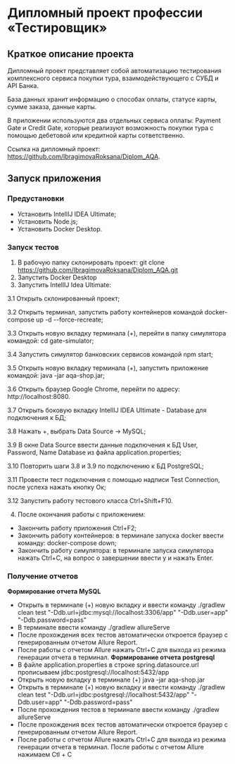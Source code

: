 # Дипломный проект профессии «Тестировщик»
## Краткое описание проекта
Дипломный проект представляет собой автоматизацию тестирования комплексного сервиса покупки тура, взаимодействующего с СУБД и API Банка.

База данных хранит информацию о способах оплаты, статусе карты, сумме заказа, данные карты.

В приложении используются два отдельных сервиса оплаты: Payment Gate и Credit Gate, которые реализуют возможность покупки тура с помощью дебетовой или кредитной карты сответственно.

Ссылка на дипломный проект: https://github.com/IbragimovaRoksana/Diplom_AQA.

## Запуск приложения
### Предустановки
- Установить IntellIJ IDEA Ultimate;
- Установить Node.js;
- Установить Docker Desktop.
### Запуск тестов
1. В рабочую папку склонировать проект: git clone https://github.com/IbragimovaRoksana/Diplom_AQA.git
2. Запустить Docker Desktop
3. Запустить IntellIJ Idea Ultimate:

  3.1 Открыть склонированный проект;
  
  3.2 Открыть терминал, запустить работу контейнеров командой docker-compose up -d --force-recreate;
  
  3.3 Открыть новую вкладку терминала (+), перейти в папку симулятора командой: cd gate-simulator;
  
  3.4 Запустить симулятор банковских сервисов командой npm start;
  
  3.5 Открыть новую вкладку терминала (+), запустить приложение командой: java -jar aqa-shop.jar;
  
  3.6 Открыть браузер Google Chrome, перейти по адресу: http://localhost:8080.
  
  3.7 Открыть боковую вкладку IntellIJ IDEA Ultimate - Database для подключения к БД;
  
  3.8 Нажать +, выбрать Data Source -> MySQL;
  
  3.9 В окне Data Source ввести данные подключения к БД User, Password, Name Database из файла application.properties;
  
  3.10 Повторить шаги 3.8 и 3.9 по подключению к БД PostgreSQL;
  
  3.11 Провести тест подключения с помощью надписи Test Connection, после успеха нажать кнопку Ок;
  
  3.12 Запустить работу тестового класса Ctrl+Shift+F10.
  
4. После окончания работы с приложением:
  - Закончить работу приложения Ctrl+F2;
  - Закончить работу контейнеров: в терминале запуска docker ввести команду: docker-compose down;
  - Закончить работу симулятора: в терминале запуска симулятора нажать Ctrl+C, на вопрос о завершении ввести y и нажать Enter.

### Получение отчетов
**Формирование отчета MySQL**
- Открыть в терминале (+) новую вкладку и ввести команду ./gradlew clean test "-Ddb.url=jdbc:mysql://localhost:3306/app" "-Ddb.user=app" "-Ddb.password=pass"
- В терминале ввести команду ./gradlew allureServe
- После прохождения всех тестов автоматически откроется браузер с генерированным отчетом Allure Report. 
- После работы с отчетом Allure нажать Сtrl+C для выхода из режима генерации отчета в терминал.
**Формирование отчета postgresql**
- В файле application.properties  в строке spring.datasource.url прописываем jdbc:postgresql://localhost:5432/app
- Открыть новую вкладку в терминале (+) java -jar aqa-shop.jar
- Открыть в терминале (+) новую вкладку и ввести команду  ./gradlew clean test "-Ddb.url=jdbc:postgresql://localhost:5432/app" "-Ddb.user=app" "-Ddb.password=pass"
- После прохождения тестов в терминале ввести команду ./gradlew allureServe
- После прохождения всех тестов автоматически откроется браузер с генерированным отчетом Allure Report. 
- После работы с отчетом Allure нажать Сtrl+C для выхода из режима генерации отчета в терминал.
  После работы с отчетом Allure нажимаем Ctl + C

